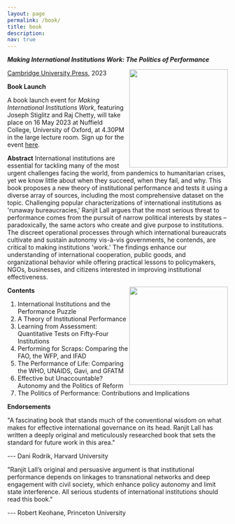 ```yaml
---
layout: page
permalink: /book/
title: book
description:
nav: true
---
```


_**Making International Institutions Work: The Politics of Performance**_

<img align="right" src="https://user-images.githubusercontent.com/35332935/202039275-5e2f34a2-84af-4020-b843-ea42ad7e17a2.png" width="225">

[Cambridge University Press](https://www.cambridge.org/core/books/making-international-institutions-work/2B354270D50B9471D04529CD8D5C98F7), 2023

**Book Launch**

A book launch event for _Making International Institutions Work_, featuring Joseph Stiglitz and Raj Chetty, will take place on 16 May 2023 at Nuffield College, University of Oxford, at 4.30PM in the large lecture room. Sign up for the event [here](https://www.eventbrite.com/e/book-launch-making-international-institutions-work-tickets-625248253357).

**Abstract**
International institutions are essential for tackling many of the most urgent challenges facing the world, from pandemics to humanitarian crises, yet we know little about when they succeed, when they fail, and why. This book proposes a new theory of institutional performance and tests it using a diverse array of sources, including the most comprehensive dataset on the topic. Challenging popular characterizations of international institutions as 'runaway bureaucracies,' Ranjit Lall argues that the most serious threat to performance comes from the pursuit of narrow political interests by states – paradoxically, the same actors who create and give purpose to institutions. The discreet operational processes through which international bureaucrats cultivate and sustain autonomy vis-à-vis governments, he contends, are critical to making institutions 'work.' The findings enhance our understanding of international cooperation, public goods, and organizational behavior while offering practical lessons to policymakers, NGOs, businesses, and citizens interested in improving institutional effectiveness.

<img align="right" src="https://user-images.githubusercontent.com/35332935/234845778-463e0534-a059-43f1-a7f9-80f3dc4c2240.png" width="225">

**Contents**

1. International Institutions and the Performance Puzzle
2. A Theory of Institutional Performance
3. Learning from Assessment: Quantitative Tests on Fifty-Four Institutions
4. Performing for Scraps: Comparing the FAO, the WFP, and IFAD
5. The Performance of Life: Comparing the WHO, UNAIDS, Gavi, and GFATM
6. Effective but Unaccountable? Autonomy and the Politics of Reform
7. The Politics of Performance: Contributions and Implications

**Endorsements**

"A fascinating book that stands much of the conventional wisdom on what makes for effective international governance on its head. Ranjit Lall has written a deeply original and meticulously researched book that sets the standard for future work in this area."

--- Dani Rodrik, Harvard University

"Ranjit Lall’s original and persuasive argument is that institutional performance depends on linkages to transnational networks and deep engagement with civil society, which enhance policy autonomy and limit state interference. All serious students of international institutions should read this book."

--- Robert Keohane, Princeton University


